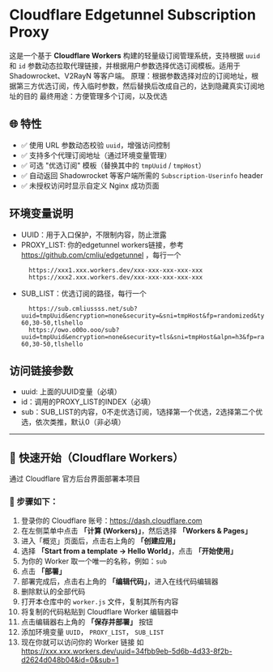 # Cloudflare Edgetunnel Subscription Proxy

这是一个基于 **Cloudflare Workers** 构建的轻量级订阅管理系统，支持根据 `uuid` 和 `id` 参数动态拉取代理链接，并根据用户参数选择优选订阅模板。适用于 Shadowrocket、V2RayN 等客户端。
原理：根据参数选择对应的订阅地址，根据第三方优选订阅，传入临时参数，然后替换后改成自己的，达到隐藏真实订阅地址的目的
最终用途：方便管理多个订阅，以及优选

## 🌐 特性

- ✅ 使用 URL 参数动态校验 `uuid`，增强访问控制
- ✅ 支持多个代理订阅地址（通过环境变量管理）
- ✅ 可选 "优选订阅" 模板（替换其中的 `tmpUuid` / `tmpHost`）
- ✅ 自动返回 Shadowrocket 等客户端所需的 `Subscription-Userinfo` header
- ✅ 未授权访问时显示自定义 Nginx 成功页面

## 环境变量说明

- UUID：用于入口保护，不限制内容，防止泄露
- PROXY_LIST: 你的edgetunnel workers链接，参考 https://github.com/cmliu/edgetunnel ，每行一个
  ```
    https://xxx1.xxx.workers.dev/xxx-xxx-xxx-xxx-xxx
    https://xxx2.xxx.workers.dev/xxx-xxx-xxx-xxx-xxx
  ```
- SUB_LIST：优选订阅的路径，每行一个
  ```
    https://sub.cmliussss.net/sub?uuid=tmpUuid&encryption=none&security=&sni=tmpHost&fp=randomized&type=ws&host=tmpHost&path=%2F%3Fed%3D2560&allowInsecure=1&fragment=1,40-60,30-50,tlshello
    https://owo.o00o.ooo/sub?uuid=tmpUuid&encryption=none&security=tls&sni=tmpHost&alpn=h3&fp=random&type=ws&host=tmpHost&path=%2F%3Fed%3D2560&allowInsecure=1&fragment=1,40-60,30-50,tlshello
  ```

## 访问链接参数

- uuid: 上面的UUID变量（必填）
- id：调用的PROXY_LIST的INDEX（必填）
- sub：SUB_LIST的内容，0不走优选订阅，1选择第一个优选，2选择第二个优选，依次类推，默认0（非必填）

---

## 🚀 快速开始（Cloudflare Workers）

通过 Cloudflare 官方后台界面部署本项目

### 🧭 步骤如下：

1. 登录你的 Cloudflare 账号：https://dash.cloudflare.com  
2. 在左侧菜单中点击 **「计算 (Workers)」**，然后选择 **「Workers & Pages」**  
3. 进入「概览」页面后，点击右上角的 **「创建应用」**  
4. 选择 **「Start from a template → Hello World」**，点击 **「开始使用」**  
5. 为你的 Worker 取一个唯一的名称，例如：`sub`  
6. 点击 **「部署」**  
7. 部署完成后，点击右上角的 **「编辑代码」**，进入在线代码编辑器  
8. 删除默认的全部代码  
9. 打开本仓库中的 `worker.js` 文件，复制其所有内容  
10. 将复制的代码粘贴到 Cloudflare Worker 编辑器中  
11. 点击编辑器右上角的 **「保存并部署」** 按钮
12. 添加环境变量 `UUID`， `PROXY_LIST`， `SUB_LIST`
14. 现在你就可以访问你的 Worker 链接 如 https://xxx.xxx.workers.dev/uuid=34fbb9eb-5d6b-4d33-8f2b-d2624d048b04&id=0&sub=1
